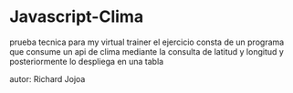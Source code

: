 # Javascript-Clima
prueba tecnica para my virtual trainer
el ejercicio consta de un programa que consume un api de clima 
mediante la consulta de latitud y longitud y posteriormente lo 
despliega en una tabla

autor: Richard Jojoa
